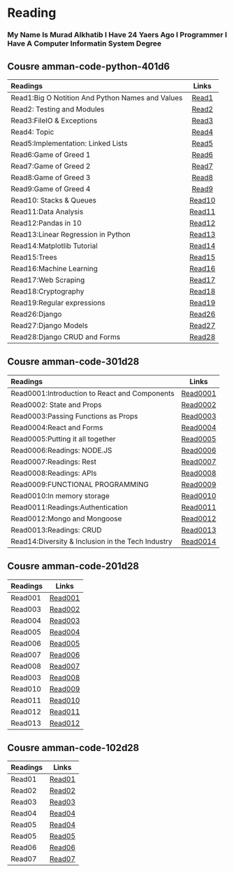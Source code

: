 # Reading
### My Name Is Murad Alkhatib I Have 24 Yaers Ago I Programmer I Have A Computer Informatin System Degree

## Cousre amman-code-python-401d6
                                                   
| Readings | Links  | 
| :------------ |:---------------:| 
| Read1:Big O Notition And Python Names and Values    | [Read1](Read00001) | 
| Read2: Testing and Modules    |   [Read2](Read00002) |  
| Read3:FileIO & Exceptions   |   [Read3](Read00003) |      
| Read4:  Topic         |   [Read4](Read00004) |
| Read5:Implementation: Linked Lists     |   [Read5](Read00005) |
| Read6:Game of Greed 1    |   [Read6](Read00006) |
| Read7:Game of Greed 2    |   [Read7](Read00007) | 
| Read8:Game of Greed 3   |   [Read8](Read00008) | 
| Read9:Game of Greed 4    |   [Read9](Read00009) | 
| Read10: Stacks & Queues  |   [Read10](Read00010) | 
| Read11:Data Analysis   |   [Read11](Read00011) | 
| Read12:Pandas in 10   |   [Read12](Read00012) | 
| Read13:Linear Regression in Python   |   [Read13](Read00013) | 
| Read14:Matplotlib Tutorial  |   [Read14](Read00014) | 
| Read15:Trees   |   [Read15](Read00015) | 
| Read16:Machine Learning  |   [Read16](Read00016) | 
| Read17:Web Scraping  |   [Read17](Read00017) | 
| Read18:Cryptography |   [Read18](Read00018) | 
| Read19:Regular expressions |   [Read19](Read00019) | 
| Read26:Django |   [Read26](Read00026) | 
| Read27:Django Models |   [Read27](Read00027) | 
| Read28:Django CRUD and Forms |   [Read28](Read00028) |  





## Cousre amman-code-301d28

| Readings | Links  | 
| :------------ |:---------------:| 
| Read0001:Introduction to React and Components     | [Read0001](Read0001) | 
| Read0002:  State and Props  |   [Read0002](Read0002) |  
| Read0003:Passing Functions as Props  |   [Read0003](Read0003) |      
| Read0004:React and Forms             |   [Read0004](Read0004) |
| Read0005:Putting it all together     |   [Read0005](Read0005) |
| Read0006:Readings: NODE.JS           |   [Read0006](Read0006) |
| Read0007:Readings: Rest              |   [Read0007](Read0007) |
| Read0008:Readings: APIs              |   [Read0008](Read0008) |
| Read0009:FUNCTIONAL PROGRAMMING      |   [Read0009](Read0009) |
| Read0010:In memory storage           |   [Read0010](Read0010) |
| Read0011:Readings:Authentication     |   [Read0011](Read0011) |
| Read0012:Mongo and Mongoose          |   [Read0012](Read0012) |
| Read0013:Readings: CRUD              |   [Read0013](Read0013) |
| Read14:Diversity & Inclusion in the Tech Industry|   [Read0014](Read0014) |

## Cousre amman-code-201d28                                                

| Readings  | Links  |                                                     
| :------------ |:---------------:|                                        
| Read001      |[Read001](Read001)|                                          
| Read003      |[Read002](Read002)|                                       
| Read004      |[Read003](Read003)|                                           
| Read005      |[Read004](Read004)|                                          
| Read006      |[Read005](Read005)|                                                                                 
| Read007      |[Read006](Read006)|  
| Read008      |[Read007](Read007)| 
| Read003      |[Read008](Read008)| 
| Read010      |[Read009](Read009)| 
| Read011      |[Read010](Read010)| 
| Read012      |[Read011](Read011)| 
| Read013      |[Read012](Read013)|


## Cousre amman-code-102d28
| Readings | Links  |
| :------------ |:---------------:| 
| Read01        |[Read01](Read01)|
| Read02        |[Read02](Read02)| 
| Read03        |[Read03](Read03)| 
| Read04        |[Read04](Read04)| 
| Read05        |[Read04](Read05)|  
| Read05        |[Read05](Read05)| 
| Read06        |[Read06](Read06)| 
| Read07        |[Read07](Read07)| 
